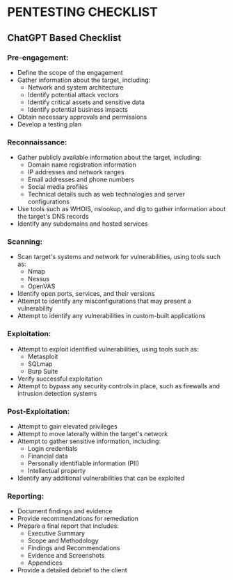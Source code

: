 # PENTESTING CHECKLIST

## ChatGPT Based Checklist

### Pre-engagement:

- Define the scope of the engagement
- Gather information about the target, including:
  - Network and system architecture
  - Identify potential attack vectors
  - Identify critical assets and sensitive data
  - Identify potential business impacts
- Obtain necessary approvals and permissions
- Develop a testing plan

### Reconnaissance:

- Gather publicly available information about the target, including:
  - Domain name registration information
  - IP addresses and network ranges
  - Email addresses and phone numbers
  - Social media profiles
  - Technical details such as web technologies and server configurations
- Use tools such as WHOIS, nslookup, and dig to gather information about the target's DNS records
- Identify any subdomains and hosted services

### Scanning:

- Scan target's systems and network for vulnerabilities, using tools such as:
  - Nmap
  - Nessus
  - OpenVAS
- Identify open ports, services, and their versions
- Attempt to identify any misconfigurations that may present a vulnerability
- Attempt to identify any vulnerabilities in custom-built applications

### Exploitation:

- Attempt to exploit identified vulnerabilities, using tools such as:
  - Metasploit
  - SQLmap
  - Burp Suite
- Verify successful exploitation
- Attempt to bypass any security controls in place, such as firewalls and intrusion detection systems

### Post-Exploitation:

- Attempt to gain elevated privileges
- Attempt to move laterally within the target's network
- Attempt to gather sensitive information, including:
  - Login credentials
  - Financial data
  - Personally identifiable information (PII)
  - Intellectual property
- Identify any additional vulnerabilities that can be exploited

### Reporting:

- Document findings and evidence
- Provide recommendations for remediation
- Prepare a final report that includes:
  - Executive Summary
  - Scope and Methodology
  - Findings and Recommendations
  - Evidence and Screenshots
  - Appendices
- Provide a detailed debrief to the client
